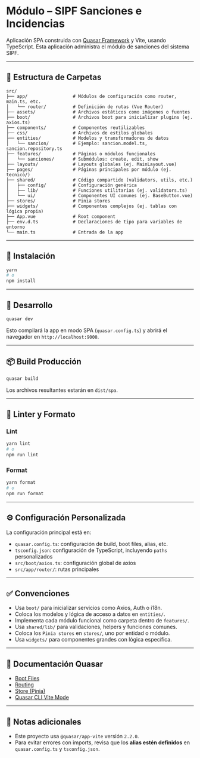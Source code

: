 # Módulo – SIPF Sanciones e Incidencias

Aplicación SPA construida con [Quasar Framework](https://quasar.dev/) y Vite, usando TypeScript. Esta aplicación administra el módulo de sanciones del sistema SIPF.

---

## 🧩 Estructura de Carpetas

```
src/
├── app/                 # Módulos de configuración como router, main.ts, etc.
│   └── router/          # Definición de rutas (Vue Router)
├── assets/              # Archivos estáticos como imágenes o fuentes
├── boot/                # Archivos boot para inicializar plugins (ej. axios.ts)
├── components/          # Componentes reutilizables
├── css/                 # Archivos de estilos globales
├── entities/            # Modelos y transformadores de datos
│   └── sancion/         # Ejemplo: sancion.model.ts, sancion.repository.ts
├── features/            # Páginas o módulos funcionales
│   └── sanciones/       # Submódulos: create, edit, show
├── layouts/             # Layouts globales (ej. MainLayout.vue)
├── pages/               # Páginas principales por módulo (ej. tecnico/)
├── shared/              # Código compartido (validators, utils, etc.)
│   ├── config/          # Configuración genérica
│   ├── lib/             # Funciones utilitarias (ej. validators.ts)
│   └── ui/              # Componentes UI comunes (ej. BaseButton.vue)
├── stores/              # Pinia stores
├── widgets/             # Componentes complejos (ej. tablas con lógica propia)
├── App.vue              # Root component
├── env.d.ts             # Declaraciones de tipo para variables de entorno
└── main.ts              # Entrada de la app
```

---

## 🚀 Instalación

```bash
yarn
# o
npm install
```

---

## 🧪 Desarrollo

```bash
quasar dev
```

Esto compilará la app en modo SPA (`quasar.config.ts`) y abrirá el navegador en `http://localhost:9000`.

---

## 📦 Build Producción

```bash
quasar build
```

Los archivos resultantes estarán en `dist/spa`.

---

## 🧼 Linter y Formato

### Lint

```bash
yarn lint
# o
npm run lint
```

### Format

```bash
yarn format
# o
npm run format
```

---

## ⚙️ Configuración Personalizada

La configuración principal está en:

- `quasar.config.ts`: configuración de build, boot files, alias, etc.
- `tsconfig.json`: configuración de TypeScript, incluyendo `paths` personalizados
- `src/boot/axios.ts`: configuración global de axios
- `src/app/router/`: rutas principales

---

## ✅ Convenciones

- Usa `boot/` para inicializar servicios como Axios, Auth o i18n.
- Coloca los modelos y lógica de acceso a datos en `entities/`.
- Implementa cada módulo funcional como carpeta dentro de `features/`.
- Usa `shared/lib/` para validaciones, helpers y funciones comunes.
- Coloca los `Pinia stores` en `stores/`, uno por entidad o módulo.
- Usa `widgets/` para componentes grandes con lógica específica.

---

## 📘 Documentación Quasar

- [Boot Files](https://v2.quasar.dev/quasar-cli-vite/boot-files)
- [Routing](https://v2.quasar.dev/quasar-cli-vite/vue-router)
- [Store (Pinia)](https://pinia.vuejs.org/)
- [Quasar CLI Vite Mode](https://v2.quasar.dev/quasar-cli-vite/)

---

## 🧠 Notas adicionales

- Este proyecto usa `@quasar/app-vite` versión `2.2.0`.
- Para evitar errores con imports, revisa que los **alias estén definidos** en `quasar.config.ts` y `tsconfig.json`.
